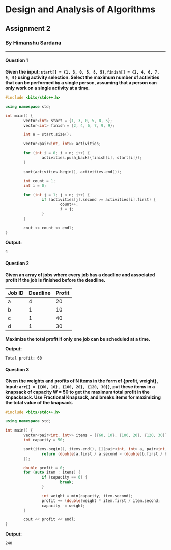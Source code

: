 # Design and Analysis of Algorithms

## Assignment 2

### By Himanshu Sardana

---

#### Question 1

**Given the input: `start[] = {1, 3, 0, 5, 8, 5}`, `finish[] = {2, 4, 6, 7, 9, 9}` using activity selection. Select the maximum number of activities that can be performed by a single person, assuming that a person can only work on a single activity at a time.**

```cpp
#include <bits/stdc++.h>

using namespace std;

int main() {
        vector<int> start = {1, 3, 0, 5, 8, 5};
        vector<int> finish = {2, 4, 6, 7, 9, 9};

        int n = start.size();

        vector<pair<int, int>> activities;

        for (int i = 0; i < n; i++) {
                activities.push_back({finish[i], start[i]});
        }

        sort(activities.begin(), activities.end());

        int count = 1;
        int i = 0;

        for (int j = 1; j < n; j++) {
                if (activities[j].second >= activities[i].first) {
                        count++;
                        i = j;
                }
        }

        cout << count << endl;
}
```

**Output:**

```txt
4
```

#### Question 2

**Given an array of jobs where every job has a deadline and associated profit if the job is finished before the deadline.**

| Job ID | Deadline | Profit |
| ------ | -------- | ------ |
| a      | 4        | 20     |
| b      | 1        | 10     |
| c      | 1        | 40     |
| d      | 1        | 30     |

**Maximize the total profit if only one job can be scheduled at a time.**

**Output:**

```txt
Total profit: 60
```

#### Question 3

**Given the weights and profits of N items in the form of {profit, weight}, Input: `arr[] = {{60, 10}, {100, 20}, {120, 30}}`, put these items in a knapsack of capacity W = 50 to get the maximum total profit in the knpacksack. Use Fractional Knapsack, and breaks items for maximizing the total value of the knapsack.**

```cpp
#include <bits/stdc++.h>

using namespace std;

int main() {
        vector<pair<int, int>> items = {{60, 10}, {100, 20}, {120, 30}};
        int capacity = 50;

        sort(items.begin(), items.end(), [](pair<int, int> a, pair<int, int> b) {
                return (double)a.first / a.second > (double)b.first / b.second;
        });

        double profit = 0;
        for (auto item : items) {
                if (capacity == 0) {
                        break;
                }

                int weight = min(capacity, item.second);
                profit += (double)weight * item.first / item.second;
                capacity -= weight;
        }

        cout << profit << endl;
}
```

**Output:**

```txt
240
```
